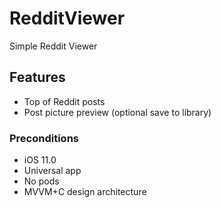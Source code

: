 # RedditViewer
Simple Reddit Viewer

## Features
* Top of Reddit posts
* Post picture preview (optional save to library)

### Preconditions
* iOS 11.0
* Universal app
* No pods
* MVVM+C design architecture
